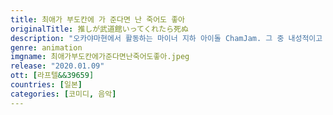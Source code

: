 ```yaml
---
title: 최애가 부도칸에 가 준다면 난 죽어도 좋아
originalTitle: 推しが武道館いってくれたら死ぬ
description: "오카야마현에서 활동하는 마이너 지하 아이돌 ChamJam. 그 중 내성적이고 낯을 많이 가리는 인기 최하위 멤버 마이나.  하지만 모든 인생을 걸고 마이나를 응원하는 열광적인 팬이 있다. 수입은 마이나에게 다 바치기 때문에, 자신은 항상 고교 시절 입던 빨간 체육복. 너무 사랑한 나머지 라이브 중에 코피를 푸확 쏟는… 전설적 아가씨 에리피요 씨!  마이나가 부도칸 무대에 서는 날까지… 에리피요의 온 힘과 영혼을 다한 아이돌 오타쿠 활동은 계속된다♥♥♥"
genre: animation
imgname: 최애가부도칸에가준다면난죽어도좋아.jpeg
release: "2020.01.09"
ott: [라프텔&&39659]
countries: [일본]
categories: [코미디, 음악]
---
```

